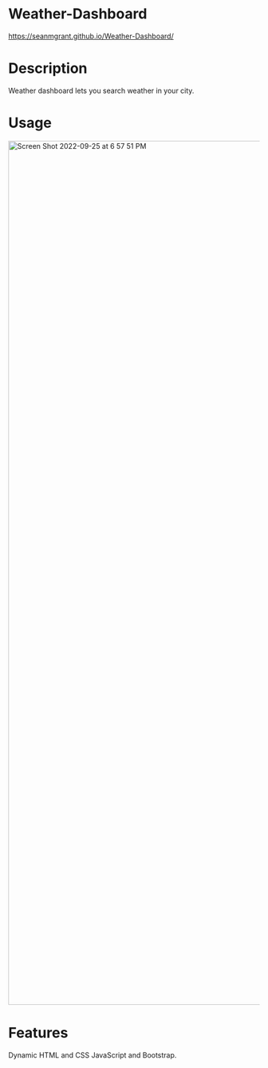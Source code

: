 # Weather-Dashboard
https://seanmgrant.github.io/Weather-Dashboard/

# Description
Weather dashboard lets you search weather in your city.

# Usage
<img width="1728" alt="Screen Shot 2022-09-25 at 6 57 51 PM" src="https://user-images.githubusercontent.com/104331199/192175039-f536d3b2-4351-407f-a907-e94694c2a0d6.png">


# Features
Dynamic HTML and CSS JavaScript and Bootstrap.
